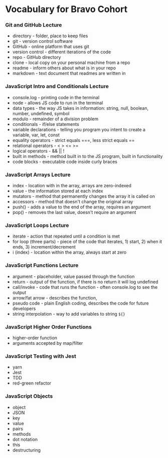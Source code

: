# Vocabulary for Bravo Cohort


### Git and GitHub Lecture
- directory - folder, place to keep files
- git - version control software
- GitHub - online platform that uses git
- version control - different iterations of the code
- repo - GitHub directory
- clone - local copy on your personal machine from a repo
- readme - inform others about what is in your repo
- markdown - text document that readmes are written in

### JavaScript Intro and Conditionals Lecture
- console.log - printing code in the terminal
- node - allows JS code to run in the terminal
- data types - the way JS takes in information: string, null, boolean, number, undefined, symbol
- modulo - remainder of a division problem
- conditionals - if/else statements
- variable declarations - telling you program you intent to create a variable, var, let, const
- equality operators - strict equals ===, less strict equals ==
- relational operators - < > <= >=
- logical operators - && || !
- built in methods - method built in to the JS program, built in functionality
- code blocks - executable code inside curly braces

### JavaScript Arrays Lecture
- index - location with in the array, arrays are zero-indexed
- value - the information stored at each index
- mutators - method that permanently changes the array it is called on
- accessors - method that doesn't change the original array
- push() - adds a value to the end of the array, requires an argument
- pop() - removes the last value, doesn't require an argument

### JavaScript Loops Lecture
- iterate - action that repeated until a condition is met
- for loop (three parts) - piece of the code that iterates, 1) start, 2) when it ends, 3) increment/decrement
- i (index) - location within the array, always start at zero

### JavaScript Functions Lecture
- argument - placeholder, value passed through the function
- return - output of the function, if there is no return it will log undefined
- call/invoke - code that runs the function - often console.log to see the output
- arrow/fat arrow - describes the function,
- pseudo code - plain English coding, describes the code for future developers
- string interpolation - way to add variables to string `${}`

### JavaScript Higher Order Functions
- higher-order function
- arguments accepted by map/filter

### JavaScript Testing with Jest
- yarn
- Jest
- TDD
- red-green refactor

### JavaScript Objects  
- object
- JSON
- key
- value
- pairs
- methods
- dot notation
- this
- destructuring
